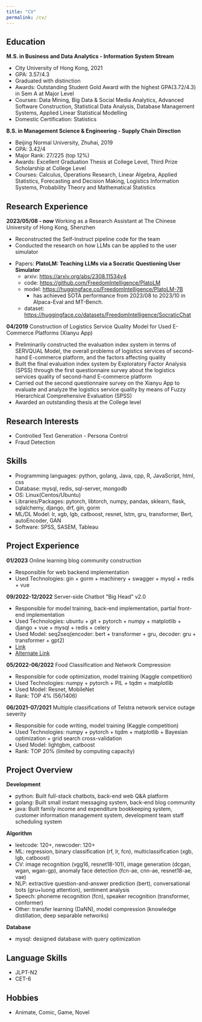 ```yaml
---
title: "CV"
permalink: /cv/
---
```

<!-- {% include base_path %} -->

## Education
**M.S. in Business and Data Analytics - Information System Stream**
* City University of Hong Kong, 2021
* GPA: 3.57/4.3
* Graduated with distinction
* Awards: Outstanding Student Gold Award with the highest GPA(3.72/4.3) in Sem A at Major Level
* Courses: Data Mining, Big Data & Social Media Analytics, Advanced Software Construction, Statistical Data Analysis, Database Management Systems, Applied Linear Statistical Modelling
* Domestic Certification: Statistics

**B.S. in Management Science & Engineering - Supply Chain Direction**
* Beijing Normal University, Zhuhai, 2019
* GPA: 3.42/4 
* Major Rank: 27/225 (top 12%)
* Awards: Excellent Graduation Thesis at College Level, Third Prize Scholarship at College Level
* Courses: Calculus, Operations Research, Linear Algebra, Applied Statistics, Forecasting and Decision Making, Logistics Information Systems, Probability Theory and Mathematical Statistics 
<!-- * Ph.D in Version Control Theory, GitHub University, 2018 (expected) -->

## Research Experience
**2023/05/08 - now** Working as a Research Assistant at The Chinese University of Hong Kong, Shenzhen
+ Reconstructed the Self-Instruct pipeline code for the team
+ Conducted the research on how LLMs can be applied to the user simulator 
 - Papers: **PlatoLM: Teaching LLMs via a Socratic Questioning User Simulator**
   * arxiv: https://arxiv.org/abs/2308.11534v4
   * code: https://github.com/FreedomIntelligence/PlatoLM
   * model: https://huggingface.co/FreedomIntelligence/PlatoLM-7B
      + has achieved SOTA performance from 2023/08 to 2023/10 in Alpaca-Eval and MT-Bench.
   * dataset: https://huggingface.co/datasets/FreedomIntelligence/SocraticChat

**04/2019** Construction of Logistics Service Quality Model for Used E-Commerce Platforms (Xianyu App)
* Preliminarily constructed the evaluation index system in terms of SERVQUAL Model, the overall problems of logistics services of second-hand E-commerce platform, and the factors affecting quality
* Built the final evaluation index system by Exploratory Factor Analysis (SPSS) through the first questionnaire survey about the logistics services quality of second-hand E-commerce platform
* Carried out the second questionnaire survey on the Xianyu App to evaluate and analyze the logistics service quality by means of Fuzzy Hierarchical Comprehensive Evaluation (SPSS)
* Awarded an outstanding thesis at the College level

## Research Interests
* Controlled Text Generation - Persona Control
* Fraud Detection

## Skills
* Programming languages: python, golang, Java, cpp, R, JavaScript, html, css
* Database: mysql, redis, sql-server, mongodb
* OS: Linux(Centos/Ubuntu)
* Libraries/Packages: pytorch, libtorch, numpy, pandas, sklearn, flask, sqlalchemy, django, drf, gin, gorm
* ML/DL Model: lr, xgb, lgb, catboost, resnet, lstm, gru, transformer, Bert, autoEncoder, GAN
* Software: SPSS, SASEM, Tableau

## Project Experience
**01/2023** Online learning blog community construction
* Responsible for web backend implementation 
* Used Technologies: gin + gorm + machinery + swagger + mysql + redis + vue

**09/2022-12/2022** Server-side Chatbot "Big Head" v2.0
* Responsible for model training, back-end implementation, partial front-end implementation
* Used Technologies: ubuntu + git + pytorch + numpy + matplotlib + django + vue + mysql + redis + celery
* Used Model: seq2seq(encoder: bert + transformer + gru, decoder: gru + transformer + gpt2)
* [Link](https://renatz.github.io/project/)
* [Alternate Link](https://docs.qq.com/pdf/DQWh1Um1hdURZVFpP)
 
**05/2022-06/2022** Food Classification and Network Compression
* Responsible for code optimization, model training (Kaggle competition)
* Used Technologies: numpy + pytorch + PIL + tqdm + matplotlib
* Used Model: Resnet, MobileNet
* Rank: TOP 4% (56/1406)
 
**06/2021-07/2021** Multiple classifications of Telstra network service outage severity 
* Responsible for code writing, model training (Kaggle competition)
* Used Technologies: numpy + pytorch + tqdm + matplotlib + Bayesian optimization + grid search cross-validation
* Used Model: lightgbm, catboost
* Rank: TOP 20% (limited by computing capacity)
 
## Project Overview
**Development**
* python: Built full-stack chatbots, back-end web Q&A platform
* golang: Built small instant messaging system, back-end blog community
* java: Built family income and expenditure bookkeeping system, customer information management system, development team staff scheduling system

**Algorithm**
* leetcode: 120+, newcoder: 120+
* ML: regression, binary classification (rf, lr, fcn), multiclassification (xgb, lgb, catboost)
* CV: image recognition (vgg16, resnet18-101), image generation (dcgan, wgan, wgan-gp), anomaly face detection (fcn-ae, cnn-ae, resnet18-ae, vae)
* NLP: extractive question-and-answer prediction (bert), conversational bots (gru+luong attention), sentiment analysis
* Speech: phoneme recognition (fcn), speaker recognition (transformer, conformer)
* Other: transfer learning (DaNN), model compression (knowledge distillation, deep separable networks)

**Database**
* mysql: designed database with query optimization

## Language Skills
*  JLPT-N2
*  CET-6

## Hobbies
*  Animate, Comic, Game, Novel
  
<!-- Work experience
======
* Summer 2015: Research Assistant
  * Github University
  * Duties included: Tagging issues
  * Supervisor: Professor Git

* Fall 2015: Research Assistant
  * Github University
  * Duties included: Merging pull requests
  * Supervisor: Professor Hub
  

Publications
======
  <ul>{% for post in site.publications %}
    {% include archive-single-cv.html %}
  {% endfor %}</ul>
  
Talks
======
  <ul>{% for post in site.talks %}
    {% include archive-single-talk-cv.html %}
  {% endfor %}</ul>
  
Teaching
======
  <ul>{% for post in site.teaching %}
    {% include archive-single-cv.html %}
  {% endfor %}</ul>
  
Service and leadership
======
* Currently signed in to 43 different slack teams -->

